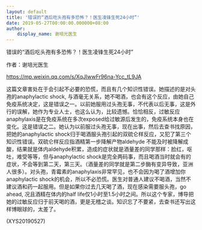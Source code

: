 ```yaml
---
layout: default
title: '错误的“酒后吃头孢有多恐怖？！医生凌锋生死24小时”'
date: 2019-05-27T00:00:00.000000+08:00
author:
    display_name: 谢培光医生
---
```


错误的“酒后吃头孢有多恐怖？！医生凌锋生死24小时”

作者：谢培光医生

https://mp.weixin.qq.com/s/XqJIwwFr96na-Ycc_tL9JA

这篇文章害处在于会引起不必要的恐慌，而且有几个知识性错误。她描述的是对头孢的anaphylactic shock, 与酒毫无关系，她不喝酒，也会有这个反应，由她自己免疫系统决定，这是错误之一。以前她服用过头孢无事，不代表以后无事，这是外行的误解，她作为专业人士，也这么认为，比较遗憾。恰恰相反，过敏反应anaphylaxis是在免疫系统在多次exposed给过敏源后发生的，免疫系统本身也在变化。这是错误之二。她认为以前服过头孢无事，现在出事，然后去查书找原因，把她的anaphylactic shock归于喝酒服头孢引起的双硫仑样反应，又犯了第三个知识性错误。双硫仑样反应指酒精第一步降解产物aldehyde 不能及时被降解成酸，结果就是体内aldehyde积累，造成的症状就是酒量差的同学那样：脸红，呕吐，难受等等，但与anaphylactic shock是完全两码事，而且喝酒当时就会有的症状，不会等到第二天，第三天。（酒量差的同学就是第二步酶有变异导致，亚洲人很多）。对头孢，青霉素的anaphylaxis非常罕见，也不会因为喝了酒增加你anaphylactic shock的机会，所以不必恐慌。医生对普通人建议不喝酒，当然不建议酒和药一起服用。但是如果你过去几天喝了酒，现在感染需要服头孢，go ahead, 况且酒精在体内的half life仅1小时至1.5小时之间。所以这个专家，博导把她的过敏反应归于前天喝的酒，更是无稽之谈。知识忘了不要紧，去查书还写出这样博眼球的，太差了。

(XYS20190527)

